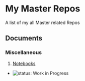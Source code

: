 # My Master Repos

A list of my all Master related Repos

## Documents

### Miscellaneous

1. [Notebooks](https://github.com/esrztk/notebook)
  - ![status: Work in Progress](https://img.shields.io/badge/status-Work%20in%20Progress-yellow.svg)
